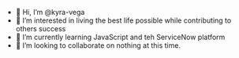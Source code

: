 - 👋 Hi, I’m @kyra-vega
- 👀 I’m interested in living the best life possible while contributing to others success
- 🌱 I’m currently learning JavaScript and teh ServiceNow platform
- 💞️ I’m looking to collaborate on nothing at this time.
<!--- 
- 📫 How to reach me ... 
--->

<!---
kyra-vega/kyra-vega is a ✨ special ✨ repository because its `README.md` (this file) appears on your GitHub profile.
You can click the Preview link to take a look at your changes.
--->
